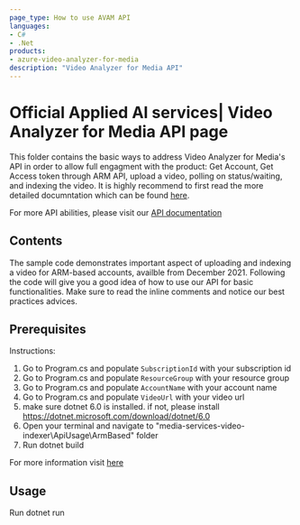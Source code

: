 ```yaml
---
page_type: How to use AVAM API
languages:
- C#
- .Net
products:
- azure-video-analyzer-for-media
description: "Video Analyzer for Media API"
---
```


# Official Applied AI services| Video Analyzer for Media API page

<!-- 
Guidelines on README format: https://review.docs.microsoft.com/help/onboard/admin/samples/concepts/readme-template?branch=master

Guidance on onboarding samples to docs.microsoft.com/samples: https://review.docs.microsoft.com/help/onboard/admin/samples/process/onboarding?branch=master

Taxonomies for products and languages: https://review.docs.microsoft.com/new-hope/information-architecture/metadata/taxonomies?branch=master
-->

This folder contains the basic ways to address Video Analyzer for Media's API in order to allow full engagment with the product: Get Account, Get Access token through ARM API, upload a video, polling on status/waiting, and indexing the video. 
It is highly recommend to first read the more detailed documntation which can be found [here](https://aka.ms/avam-arm-docs).

For more API abilities, please visit our [API documentation](https://api-portal.videoindexer.ai/)

## Contents

The sample code demonstrates important aspect of uploading and indexing a video for ARM-based accounts, availble from December 2021.
Following the code will give you a good idea of how to use our API for basic functionalities.
Make sure to read the inline comments and notice our best practices advices.

## Prerequisites

Instructions:
1. Go to Program.cs and populate `SubscriptionId` with your subscription id
2. Go to Program.cs and populate `ResourceGroup` with your resource group
3. Go to Program.cs and populate `AccountName` with your account name
4. Go to Program.cs and populate `VideoUrl` with your video url
5. make sure dotnet 6.0 is installed. if not, please install https://dotnet.microsoft.com/download/dotnet/6.0
6. Open your terminal and navigate to "media-services-video-indexer\ApiUsage\ArmBased" folder
7. Run dotnet build

For more information visit [here](https://docs.microsoft.com/en-us/azure/media-services/video-indexer/video-indexer-use-apis)
<!--
Outline the required components and tools that a user might need to have on their machine in order to run the sample. This can be anything from frameworks, SDKs, OS versions or IDE releases. 
-->

## Usage
Run dotnet run
